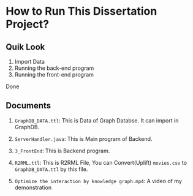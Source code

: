 # How to Run This Dissertation Project?

## Quik Look

1. Import Data
2. Running the back-end program
3. Running the front-end program

Done

## Documents

1. `GraphDB_DATA.ttl`: This is Data of Graph Databse. It can import in GraphDB.

2. `ServerHandler.java`: This is Main program of Backend.

3. `3_FrontEnd`: This is Backend program.

4. `R2RML.ttl`: This is R2RML File, You can Convert(Uplift) `movies.csv` to `GraphDB_DATA.ttl` by this file.

5. `Optimize the interaction by knowledge graph.mp4`: A video of my demonstration
